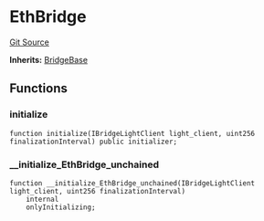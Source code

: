 # EthBridge
[Git Source](https://github.com/Taraxa-project/bridge/blob/e4d318b451d9170f9f2dde80fe4263043786ba03/src/eth/EthBridge.sol)

**Inherits:**
[BridgeBase](/src/lib/BridgeBase.sol/abstract.BridgeBase.md)


## Functions
### initialize


```solidity
function initialize(IBridgeLightClient light_client, uint256 finalizationInterval) public initializer;
```

### __initialize_EthBridge_unchained


```solidity
function __initialize_EthBridge_unchained(IBridgeLightClient light_client, uint256 finalizationInterval)
    internal
    onlyInitializing;
```

